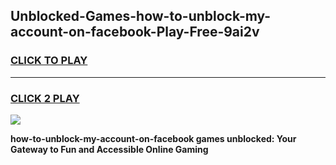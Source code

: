 
## Unblocked-Games-how-to-unblock-my-account-on-facebook-Play-Free-9ai2v
<h3>
<a href="https://premium76.site?title=how-to-unblock-my-account-on-facebook&ref=20M">CLICK TO PLAY</a></h3>
<hr>

<h3>
<a href="https://premium76.site?title=how-to-unblock-my-account-on-facebook&ref=20M">CLICK 2 PLAY</a>
  
</h3>

<a href="https://premium76.site?title=how-to-unblock-my-account-on-facebook&ref=19M"><img src="https://clearcache.store/games.png"></a>


**how-to-unblock-my-account-on-facebook games unblocked: Your Gateway to Fun and Accessible Online Gaming**
